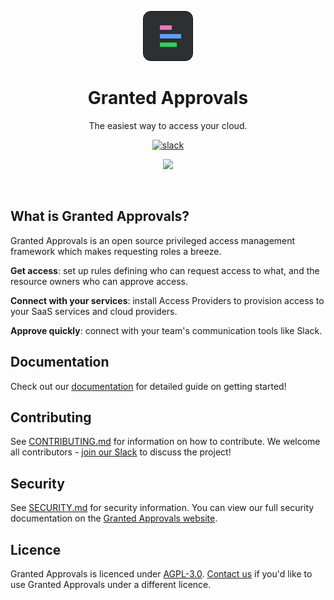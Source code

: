 <p align="center"><img src="./docs/img/logo.svg" height="80" /></p>

<h1 align="center">Granted Approvals</h1>
<p align="center">The easiest way to access your cloud.</p>

<p align="center">
<a align="center"  href="https://join.slack.com/t/commonfatecommunity/shared_invite/zt-q4m96ypu-_gYlRWD3k5rIsaSsqP7QMg"><img src="https://img.shields.io/badge/slack-commonfate-1F72FE.svg?logo=slack" alt="slack" /></a>
</p>

<p align="center">
    <a href="https://granted.dev" alt="visit the Granted website">
        <img src="./docs/img/approvals-1.png">
    </a>
</p>

<br/>

## What is Granted Approvals?

Granted Approvals is an open source privileged access management framework which makes requesting roles a breeze.

**Get access**: set up rules defining who can request access to what, and the resource owners who can approve access.

**Connect with your services**: install Access Providers to provision access to your SaaS services and cloud providers.

**Approve quickly**: connect with your team's communication tools like Slack.

## Documentation

Check out our [documentation](https://docs.commonfate.io/granted-approvals/introduction) for detailed guide on getting started!

## Contributing

See [CONTRIBUTING.md](./CONTRIBUTING.md) for information on how to contribute. We welcome all contributors - [join our Slack](https://join.slack.com/t/commonfatecommunity/shared_invite/zt-q4m96ypu-_gYlRWD3k5rIsaSsqP7QMg) to discuss the project!

## Security

See [SECURITY.md](./SECURITY.md) for security information. You can view our full security documentation on the [Granted Approvals website](https://docs.commonfate.io/granted-approvals/security-architecture).

## Licence

Granted Approvals is licenced under [AGPL-3.0](./LICENCE). [Contact us](mailto:hello@commonfate.io) if you'd like to use Granted Approvals under a different licence.
